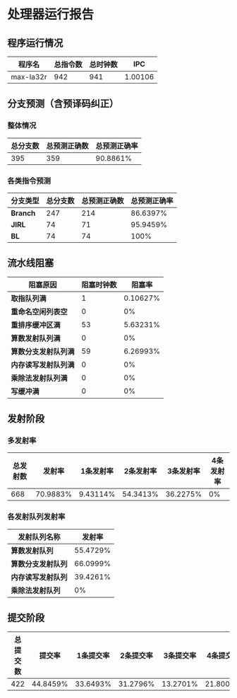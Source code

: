 # 处理器运行报告
## 程序运行情况
|程序名|总指令数|总时钟数|IPC|
|---|---|---|---|
|max-la32r|942|941|1.00106|

## 分支预测（含预译码纠正）
### 整体情况
|总分支数|总预测正确数|总预测正确率|
|---|---|---|
|395|359|90.8861%|

### 各类指令预测
|分支类型|总分支数|总预测正确数|总预测正确率|
|---|---|---|---|
|**Branch**| 247 | 214 | 86.6397%|
|**JIRL**| 74 | 71 | 95.9459%|
|**BL**| 74 | 74 | 100%|

## 流水线阻塞
|阻塞原因|阻塞时钟数|阻塞率|
|---|---|---|
|**取指队列满**| 1 | 0.10627%|
|**重命名空闲列表空**|0 | 0%|
|**重排序缓冲区满**|53 | 5.63231%|
|**算数发射队列满**|0 | 0%|
|**算数分支发射队列满**|59 | 6.26993%|
|**内存读写发射队列满**|0 | 0%|
|**乘除法发射队列满**|0 | 0%|
|**写缓冲满**|0 | 0%|

## 发射阶段
### 多发射率
|总发射数|发射率|1条发射率|2条发射率|3条发射率|4条发射率|
|---|---|---|---|---|---|
|668|70.9883%|9.43114%|54.3413%|36.2275%|0%|

### 各发射队列发射率
|发射队列名称|发射率|
|---|---|
|**算数发射队列**|55.4729%|
|**算数分支发射队列**|66.0999%|
|**内存读写发射队列**|39.4261%|
|**乘除法发射队列**|0%|

## 提交阶段
|总提交数|提交率|1条提交率|2条提交率|3条提交率|4条提交率|
|---|---|---|---|---|---|
|422|44.8459%|33.6493%|31.2796%|13.2701%|21.8009%|

